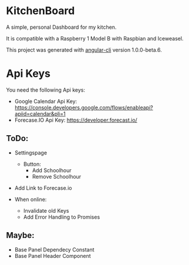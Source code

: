 # KitchenBoard

A simple, personal Dashboard for my kitchen.

It is compatible with a Raspberry 1 Model B with Raspbian and Iceweasel.

This project was generated with [angular-cli](https://github.com/angular/angular-cli) version 1.0.0-beta.6.

# Api Keys
You need the following Api keys:
- Google Calendar Api Key: https://console.developers.google.com/flows/enableapi?apiid=calendar&pli=1
- Forecase.IO Api Key: https://developer.forecast.io/

## ToDo:
- Settingspage
  - Button:
    - Add Schoolhour
    - Remove Schoolhour
- Add Link to Forecase.io

- When online:
  - Invalidate old Keys
  - Add Error Handling to Promises

## Maybe:
- Base Panel Dependecy Constant
- Base Panel Header Component
